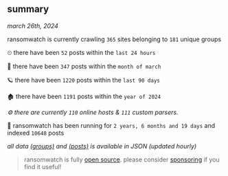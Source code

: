 
## summary
_march 26th, 2024_

ransomwatch is currently crawling `365` sites belonging to `181` unique groups

⏲ there have been `52` posts within the `last 24 hours`

🦈 there have been `347` posts within the `month of march`

🪐 there have been `1220` posts within the `last 90 days`

🏚 there have been `1191` posts within the `year of 2024`

_⚙️ there are currently `110` online hosts & `111` custom parsers._

🦕 ransomwatch has been running for `2 years, 6 months and 19 days` and indexed `10648` posts

_all data  [(groups)](http://ransomwhat.telemetry.ltd/groups) and [(posts)](http://ransomwhat.telemetry.ltd/posts) is available in JSON (updated hourly)_

> ransomwatch is fully [open source](https://github.com/joshhighet/ransomwatch#ransomwatch--). please consider [sponsoring](https://github.com/sponsors/joshhighet) if you find it useful!
